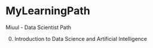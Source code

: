 # MyLearningPath
Miuul - Data Scientist Path

0. Introduction to Data Science and Artificial Intelligence
